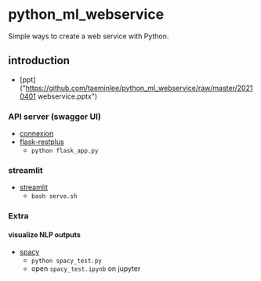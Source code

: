 # python_ml_webservice

Simple ways to create a web service with Python.

## introduction

- [ppt]("https://github.com/taeminlee/python_ml_webservice/raw/master/20210401 webservice.pptx")

### API server (swagger UI)

- [connexion](https://github.com/zalando/connexion)
- [flask-restplus](https://github.com/noirbizarre/flask-restplus)
  - `python flask_app.py`

### streamlit

- [streamlit](streamlit.io)
  - `bash serve.sh`

### Extra

#### visualize NLP outputs

- [spacy](https://spacy.io/)
  - `python spacy_test.py`
  - open `spacy_test.ipynb` on jupyter